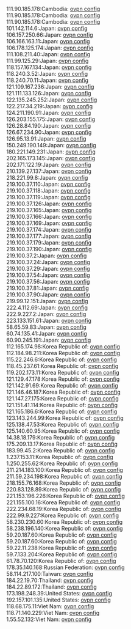 111.90.185.178:Cambodia: [ovpn config](vpn/111_90_185_178.ovpn)  
111.90.185.178:Cambodia: [ovpn config](vpn/111_90_185_178.ovpn)  
111.90.185.178:Cambodia: [ovpn config](vpn/111_90_185_178.ovpn)  
101.142.114.6:Japan: [ovpn config](vpn/101_142_114_6.ovpn)  
106.157.250.66:Japan: [ovpn config](vpn/106_157_250_66.ovpn)  
106.166.163.11:Japan: [ovpn config](vpn/106_166_163_11.ovpn)  
106.178.125.174:Japan: [ovpn config](vpn/106_178_125_174.ovpn)  
111.108.211.40:Japan: [ovpn config](vpn/111_108_211_40.ovpn)  
111.99.125.29:Japan: [ovpn config](vpn/111_99_125_29.ovpn)  
118.157.167.134:Japan: [ovpn config](vpn/118_157_167_134.ovpn)  
118.240.3.52:Japan: [ovpn config](vpn/118_240_3_52.ovpn)  
118.240.70.11:Japan: [ovpn config](vpn/118_240_70_11.ovpn)  
121.109.167.236:Japan: [ovpn config](vpn/121_109_167_236.ovpn)  
121.111.133.126:Japan: [ovpn config](vpn/121_111_133_126.ovpn)  
122.135.245.252:Japan: [ovpn config](vpn/122_135_245_252.ovpn)  
122.217.34.219:Japan: [ovpn config](vpn/122_217_34_219.ovpn)  
124.211.190.91:Japan: [ovpn config](vpn/124_211_190_91.ovpn)  
126.203.155.175:Japan: [ovpn config](vpn/126_203_155_175.ovpn)  
126.28.84.190:Japan: [ovpn config](vpn/126_28_84_190.ovpn)  
126.67.234.90:Japan: [ovpn config](vpn/126_67_234_90.ovpn)  
126.95.13.91:Japan: [ovpn config](vpn/126_95_13_91.ovpn)  
150.249.190.149:Japan: [ovpn config](vpn/150_249_190_149.ovpn)  
180.221.149.231:Japan: [ovpn config](vpn/180_221_149_231.ovpn)  
202.165.173.145:Japan: [ovpn config](vpn/202_165_173_145.ovpn)  
202.171.122.19:Japan: [ovpn config](vpn/202_171_122_19.ovpn)  
210.139.27.137:Japan: [ovpn config](vpn/210_139_27_137.ovpn)  
218.221.99.8:Japan: [ovpn config](vpn/218_221_99_8.ovpn)  
219.100.37.110:Japan: [ovpn config](vpn/219_100_37_110.ovpn)  
219.100.37.118:Japan: [ovpn config](vpn/219_100_37_118.ovpn)  
219.100.37.119:Japan: [ovpn config](vpn/219_100_37_119.ovpn)  
219.100.37.126:Japan: [ovpn config](vpn/219_100_37_126.ovpn)  
219.100.37.165:Japan: [ovpn config](vpn/219_100_37_165.ovpn)  
219.100.37.166:Japan: [ovpn config](vpn/219_100_37_166.ovpn)  
219.100.37.169:Japan: [ovpn config](vpn/219_100_37_169.ovpn)  
219.100.37.174:Japan: [ovpn config](vpn/219_100_37_174.ovpn)  
219.100.37.177:Japan: [ovpn config](vpn/219_100_37_177.ovpn)  
219.100.37.179:Japan: [ovpn config](vpn/219_100_37_179.ovpn)  
219.100.37.190:Japan: [ovpn config](vpn/219_100_37_190.ovpn)  
219.100.37.2:Japan: [ovpn config](vpn/219_100_37_2.ovpn)  
219.100.37.24:Japan: [ovpn config](vpn/219_100_37_24.ovpn)  
219.100.37.29:Japan: [ovpn config](vpn/219_100_37_29.ovpn)  
219.100.37.54:Japan: [ovpn config](vpn/219_100_37_54.ovpn)  
219.100.37.56:Japan: [ovpn config](vpn/219_100_37_56.ovpn)  
219.100.37.81:Japan: [ovpn config](vpn/219_100_37_81.ovpn)  
219.100.37.90:Japan: [ovpn config](vpn/219_100_37_90.ovpn)  
219.99.12.151:Japan: [ovpn config](vpn/219_99_12_151.ovpn)  
222.4.112.69:Japan: [ovpn config](vpn/222_4_112_69.ovpn)  
222.9.227.2:Japan: [ovpn config](vpn/222_9_227_2.ovpn)  
223.133.151.61:Japan: [ovpn config](vpn/223_133_151_61.ovpn)  
58.65.59.83:Japan: [ovpn config](vpn/58_65_59_83.ovpn)  
60.74.135.41:Japan: [ovpn config](vpn/60_74_135_41.ovpn)  
60.90.245.191:Japan: [ovpn config](vpn/60_90_245_191.ovpn)  
112.165.174.98:Korea Republic of: [ovpn config](vpn/112_165_174_98.ovpn)  
112.184.98.211:Korea Republic of: [ovpn config](vpn/112_184_98_211.ovpn)  
115.22.246.6:Korea Republic of: [ovpn config](vpn/115_22_246_6.ovpn)  
118.45.237.61:Korea Republic of: [ovpn config](vpn/118_45_237_61.ovpn)  
119.202.173.11:Korea Republic of: [ovpn config](vpn/119_202_173_11.ovpn)  
121.129.47.178:Korea Republic of: [ovpn config](vpn/121_129_47_178.ovpn)  
121.142.91.69:Korea Republic of: [ovpn config](vpn/121_142_91_69.ovpn)  
121.146.46.187:Korea Republic of: [ovpn config](vpn/121_146_46_187.ovpn)  
121.147.27.175:Korea Republic of: [ovpn config](vpn/121_147_27_175.ovpn)  
121.151.41.114:Korea Republic of: [ovpn config](vpn/121_151_41_114.ovpn)  
121.165.186.6:Korea Republic of: [ovpn config](vpn/121_165_186_6.ovpn)  
123.143.244.99:Korea Republic of: [ovpn config](vpn/123_143_244_99.ovpn)  
125.138.47.53:Korea Republic of: [ovpn config](vpn/125_138_47_53.ovpn)  
125.140.60.95:Korea Republic of: [ovpn config](vpn/125_140_60_95.ovpn)  
14.38.18.179:Korea Republic of: [ovpn config](vpn/14_38_18_179.ovpn)  
175.209.13.17:Korea Republic of: [ovpn config](vpn/175_209_13_17.ovpn)  
183.99.45.2:Korea Republic of: [ovpn config](vpn/183_99_45_2.ovpn)  
1.237.153.11:Korea Republic of: [ovpn config](vpn/1_237_153_11.ovpn)  
1.250.255.62:Korea Republic of: [ovpn config](vpn/1_250_255_62.ovpn)  
211.214.183.100:Korea Republic of: [ovpn config](vpn/211_214_183_100.ovpn)  
211.59.234.198:Korea Republic of: [ovpn config](vpn/211_59_234_198.ovpn)  
218.155.76.168:Korea Republic of: [ovpn config](vpn/218_155_76_168.ovpn)  
220.83.128.89:Korea Republic of: [ovpn config](vpn/220_83_128_89.ovpn)  
221.153.196.226:Korea Republic of: [ovpn config](vpn/221_153_196_226.ovpn)  
221.155.100.16:Korea Republic of: [ovpn config](vpn/221_155_100_16.ovpn)  
222.234.68.19:Korea Republic of: [ovpn config](vpn/222_234_68_19.ovpn)  
222.99.9.227:Korea Republic of: [ovpn config](vpn/222_99_9_227.ovpn)  
58.230.230.60:Korea Republic of: [ovpn config](vpn/58_230_230_60.ovpn)  
58.238.196.140:Korea Republic of: [ovpn config](vpn/58_238_196_140.ovpn)  
59.20.187.60:Korea Republic of: [ovpn config](vpn/59_20_187_60.ovpn)  
59.20.187.60:Korea Republic of: [ovpn config](vpn/59_20_187_60.ovpn)  
59.22.11.238:Korea Republic of: [ovpn config](vpn/59_22_11_238.ovpn)  
59.7.133.204:Korea Republic of: [ovpn config](vpn/59_7_133_204.ovpn)  
61.78.70.120:Korea Republic of: [ovpn config](vpn/61_78_70_120.ovpn)  
178.35.140.168:Russian Federation: [ovpn config](vpn/178_35_140_168.ovpn)  
58.114.217.100:Taiwan: [ovpn config](vpn/58_114_217_100.ovpn)  
184.22.19.70:Thailand: [ovpn config](vpn/184_22_19_70.ovpn)  
184.22.89.172:Thailand: [ovpn config](vpn/184_22_89_172.ovpn)  
173.198.248.39:United States: [ovpn config](vpn/173_198_248_39.ovpn)  
192.157.101.135:United States: [ovpn config](vpn/192_157_101_135.ovpn)  
118.68.175.11:Viet Nam: [ovpn config](vpn/118_68_175_11.ovpn)  
118.71.140.229:Viet Nam: [ovpn config](vpn/118_71_140_229.ovpn)  
1.55.52.132:Viet Nam: [ovpn config](vpn/1_55_52_132.ovpn)  
